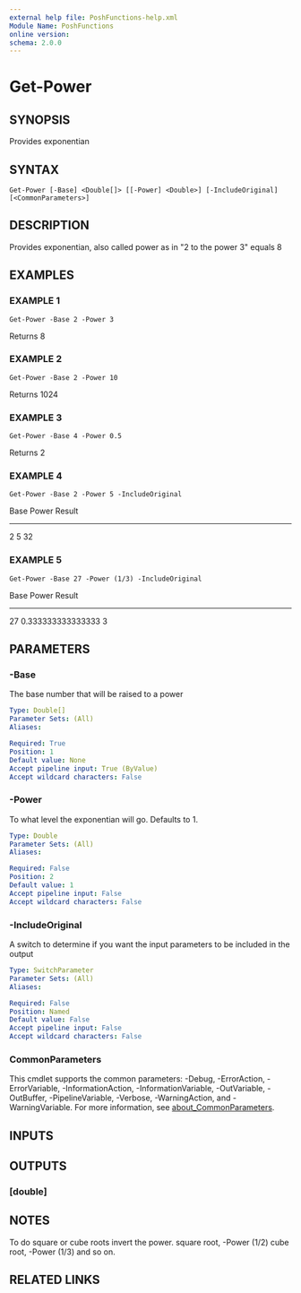 ```yaml
---
external help file: PoshFunctions-help.xml
Module Name: PoshFunctions
online version:
schema: 2.0.0
---
```


# Get-Power

## SYNOPSIS
Provides exponentian

## SYNTAX

```
Get-Power [-Base] <Double[]> [[-Power] <Double>] [-IncludeOriginal] [<CommonParameters>]
```

## DESCRIPTION
Provides exponentian, also called power as in "2 to the power 3" equals 8

## EXAMPLES

### EXAMPLE 1
```
Get-Power -Base 2 -Power 3
```

Returns 8

### EXAMPLE 2
```
Get-Power -Base 2 -Power 10
```

Returns 1024

### EXAMPLE 3
```
Get-Power -Base 4 -Power 0.5
```

Returns 2

### EXAMPLE 4
```
Get-Power -Base 2 -Power 5 -IncludeOriginal
```

Base Power Result
---- ----- ------
2     5     32

### EXAMPLE 5
```
Get-Power -Base 27 -Power (1/3) -IncludeOriginal
```

Base             Power Result
----             ----- ------
27 0.333333333333333      3

## PARAMETERS

### -Base
The base number that will be raised to a power

```yaml
Type: Double[]
Parameter Sets: (All)
Aliases:

Required: True
Position: 1
Default value: None
Accept pipeline input: True (ByValue)
Accept wildcard characters: False
```

### -Power
To what level the exponentian will go.
Defaults to 1.

```yaml
Type: Double
Parameter Sets: (All)
Aliases:

Required: False
Position: 2
Default value: 1
Accept pipeline input: False
Accept wildcard characters: False
```

### -IncludeOriginal
A switch to determine if you want the input parameters to be included in the output

```yaml
Type: SwitchParameter
Parameter Sets: (All)
Aliases:

Required: False
Position: Named
Default value: False
Accept pipeline input: False
Accept wildcard characters: False
```

### CommonParameters
This cmdlet supports the common parameters: -Debug, -ErrorAction, -ErrorVariable, -InformationAction, -InformationVariable, -OutVariable, -OutBuffer, -PipelineVariable, -Verbose, -WarningAction, and -WarningVariable. For more information, see [about_CommonParameters](http://go.microsoft.com/fwlink/?LinkID=113216).

## INPUTS

## OUTPUTS

### [double]
## NOTES
To do square or cube roots invert the power.
    square root, -Power (1/2)
    cube root, -Power (1/3)
and so on.

## RELATED LINKS
